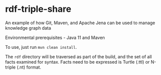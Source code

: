 # rdf-triple-share
An example of how Git, Maven, and Apache Jena can be used to manage knowledge graph data

Environmental prerequisites - Java 11 and Maven

To use, just run `mvn clean install`.

The `rdf` directory will be traversed as part of the build, and the set of all facts examined for syntax. Facts need to be expressed is Turtle (.ttl) or N-triple (.nt) format.
